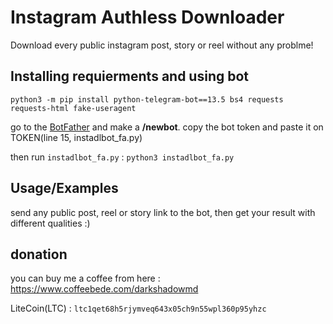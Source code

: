 
# Instagram Authless Downloader

Download every public instagram post, story or reel without any problme!
## Installing requierments and using bot
```python3 -m pip install python-telegram-bot==13.5 bs4 requests requests-html fake-useragent```


go to the [BotFather](https://t.me/BotFather) and make a **/newbot**. copy the bot token and paste it on TOKEN(line 15, instadlbot_fa.py)


then run `instadlbot_fa.py` :
```python3 instadlbot_fa.py```
## Usage/Examples

send any public post, reel or story link to the bot, then get your result with different qualities :)
## donation

you can buy me a coffee from here : https://www.coffeebede.com/darkshadowmd

LiteCoin(LTC) : `ltc1qet68h5rjymveq643x05ch9n55wpl360p95yhzc`
